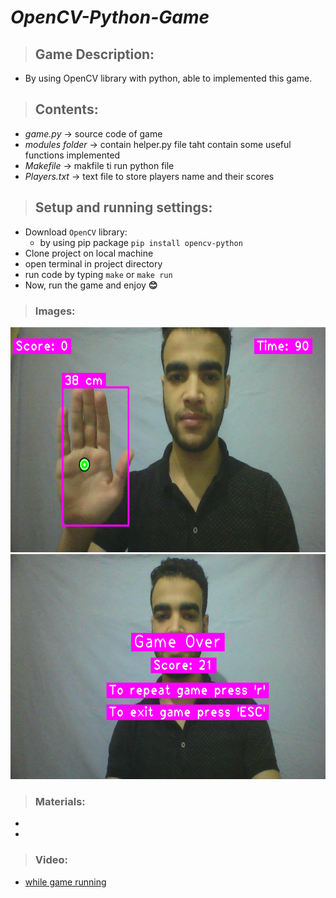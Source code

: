 # *OpenCV-Python-Game*
> ## Game Description:
   * By using OpenCV library with python, able to implemented this game.
   
> ## Contents:
   * _game.py_ &#x2192; source code of game
   * _modules folder_ &#x2192; contain helper.py file taht contain some useful functions implemented 
   * _Makefile_ &#x2192; makfile ti run python file
   * _Players.txt_ &#x2192; text file to store players name and their scores
   
> ## Setup and running settings:
   * Download `OpenCV` library:
        * by using pip package `pip install opencv-python`
   * Clone project on local machine 
   * open terminal in project directory
   * run code by typing `make` or `make run`
   * Now, run the game and enjoy  <b>&#128522;</b>
> ### Images:
<img src="images/screen%200.png" width="640" height="360">
<img src="images/screen%206.png" width="640" height="360">





> ### Materials:
   *  
   *
> ### Video:
  * <a href="">
            while game running
   </a>
